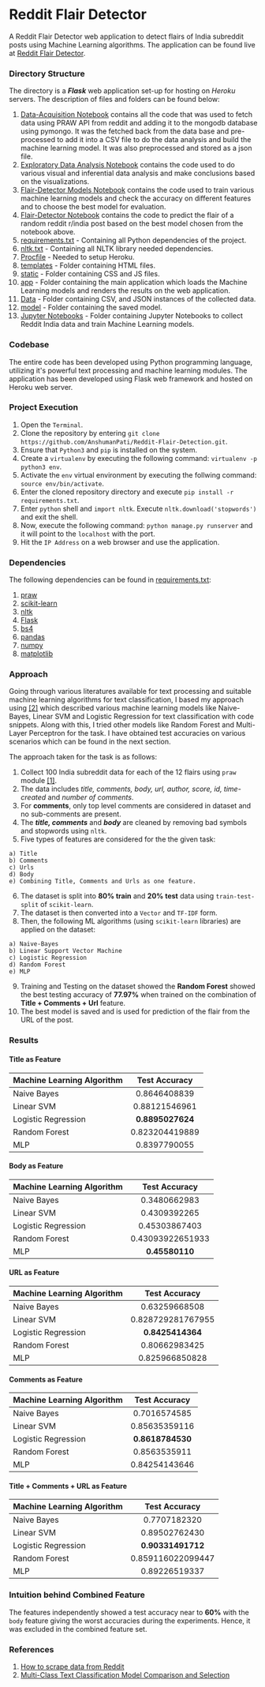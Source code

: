 # Reddit Flair Detector

A Reddit Flair Detector web application to detect flairs of India subreddit posts using Machine Learning algorithms. The application can be found live at [Reddit Flair Detector](https://flair-detector-anshumanpati.herokuapp.com).

### Directory Structure

The directory is a ***Flask*** web application set-up for hosting on *Heroku* servers. The description of files and folders can be found below:
 1. [Data-Acquisition Notebook](https://github.com/AnshumanPati/Reddit-Flair-Detection/tree/master/Jupyter%20Notebooks/reddit_data_collection.ipynb) contains all the code that was used to fetch data using PRAW API from reddit and adding it to the mongodb database using pymongo. It was the fetched back from the data base and pre-processed to add it into a CSV file to do the data analysis and build the machine learning model. It was also preprocessed and stored as a json file.
 2. [Exploratory Data Analysis Notebook](https://github.com/AnshumanPati/Reddit-Flair-Detection/tree/master/Jupyter%20Notebooks/exploratory_data_analysis.ipynb) contains the code used to do various visual and inferential data analysis and make conclusions based on the visualizations.
  3. [Flair-Detector Models Notebook](https://github.com/AnshumanPati/Reddit-Flair-Detection/blob/master/Jupyter%20Notebooks/flair_detection_models.ipynb) contains the code used to train various machine learning models and check the accuracy on different features and to choose the best model for evaluation.
  4. [Flair-Detector Notebook](https://github.com/AnshumanPati/Reddit-Flair-Detection/blob/master/Jupyter%20Notebooks/flair_detection.ipynb) contains the code to predict the flair of a random reddit r/india post based on the best model chosen from the notebook above.
  5. [requirements.txt](https://github.com/AnshumanPati/Reddit-Flair-Detection/blob/master/requirements.txt) - Containing all Python dependencies of the project.
  6. [nltk.txt](https://github.com/AnshumanPati/Reddit-Flair-Detection/blob/master/nltk.txt) - Containing all NLTK library needed dependencies.
  7. [Procfile](https://github.com/AnshumanPati/Reddit-Flair-Detection/blob/master/app/Procfile) - Needed to setup Heroku.
  8. [templates](https://github.com/AnshumanPati/Reddit-Flair-Detection/tree/master/app/templates) - Folder containing HTML files.
  9. [static](https://github.com/AnshumanPati/Reddit-Flair-Detection/tree/master/app/static) - Folder containing CSS and JS files.
  10. [app](https://github.com/AnshumanPati/Reddit-Flair-Detection/tree/master/app) - Folder containing the main application which loads the Machine Learning models and renders the results on the web application.
  11. [Data](https://github.com/AnshumanPati/Reddit-Flair-Detection/tree/master/Data) - Folder containing CSV, and JSON instances of the collected data.
  12. [model](https://github.com/AnshumanPati/Reddit-Flair-Detection/tree/master/app/model) - Folder containing the saved model.
  13. [Jupyter Notebooks](https://github.com/AnshumanPati/Reddit-Flair-Detection/tree/master/Jupyter%20Notebooks) - Folder containing Jupyter Notebooks to collect Reddit India data and train Machine Learning models.
  
### Codebase

The entire code has been developed using Python programming language, utilizing it's powerful text processing and machine learning modules. The application has been developed using Flask web framework and hosted on Heroku web server.

### Project Execution

  1. Open the `Terminal`.
  2. Clone the repository by entering `git clone https://github.com/AnshumanPati/Reddit-Flair-Detection.git`.
  3. Ensure that `Python3` and `pip` is installed on the system.
  4. Create a `virtualenv` by executing the following command: `virtualenv -p python3 env`.
  5. Activate the `env` virtual environment by executing the follwing command: `source env/bin/activate`.
  6. Enter the cloned repository directory and execute `pip install -r requirements.txt`.
  7. Enter `python` shell and `import nltk`. Execute `nltk.download('stopwords')` and exit the shell.
  8. Now, execute the following command: `python manage.py runserver` and it will point to the `localhost` with the port.
  9. Hit the `IP Address` on a web browser and use the application.
  
### Dependencies

The following dependencies can be found in [requirements.txt](https://github.com/radonys/Reddit-Flair-Detector/blob/master/requirements.txt):

  1. [praw](https://praw.readthedocs.io/en/latest/)
  2. [scikit-learn](https://scikit-learn.org/)
  3. [nltk](https://www.nltk.org/)
  4. [Flask](https://flask.palletsprojects.com/en/1.1.x/)
  5. [bs4](https://pypi.org/project/bs4/)
  6. [pandas](https://pandas.pydata.org/)
  7. [numpy](http://www.numpy.org/)
  8. [matplotlib](https://matplotlib.org/)
  
### Approach

Going through various literatures available for text processing and suitable machine learning algorithms for text classification, I based my approach using [[2]](https://towardsdatascience.com/multi-class-text-classification-model-comparison-and-selection-5eb066197568) which described various machine learning models like Naive-Bayes, Linear SVM and Logistic Regression for text classification with code snippets. Along with this, I tried other models like Random Forest and Multi-Layer Perceptron for the task. I have obtained test accuracies on various scenarios which can be found in the next section.

The approach taken for the task is as follows:

  1. Collect 100 India subreddit data for each of the 12 flairs using `praw` module [[1]](http://www.storybench.org/how-to-scrape-reddit-with-python/).
  2. The data includes *title, comments, body, url, author, score, id, time-created* and *number of comments*.
  3. For **comments**, only top level comments are considered in dataset and no sub-comments are present.
  4. The ***title, comments*** and ***body*** are cleaned by removing bad symbols and stopwords using `nltk`.
  5. Five types of features are considered for the the given task:
    
    a) Title
    b) Comments
    c) Urls
    d) Body
    e) Combining Title, Comments and Urls as one feature.
  6. The dataset is split into **80% train** and **20% test** data using `train-test-split` of `scikit-learn`.
  7. The dataset is then converted into a `Vector` and `TF-IDF` form.
  8. Then, the following ML algorithms (using `scikit-learn` libraries) are applied on the dataset:
    
    a) Naive-Bayes
    b) Linear Support Vector Machine
    c) Logistic Regression
    d) Random Forest
    e) MLP
   9. Training and Testing on the dataset showed the **Random Forest** showed the best testing accuracy of **77.97%** when trained on the combination of **Title + Comments + Url** feature.
   10. The best model is saved and is used for prediction of the flair from the URL of the post.
    
### Results

#### Title as Feature

| Machine Learning Algorithm | Test Accuracy     |
| -------------              |:-----------------:|
| Naive Bayes                | 0.8646408839      |
| Linear SVM                 | 0.88121546961     |
| Logistic Regression        | **0.8895027624**  |
| Random Forest              | 0.823204419889    |
| MLP                        | 0.8397790055      |

#### Body as Feature

| Machine Learning Algorithm | Test Accuracy     |
| -------------              |:-----------------:|
| Naive Bayes                | 0.3480662983      |
| Linear SVM                 | 0.4309392265      |
| Logistic Regression        | 0.45303867403     |
| Random Forest              | 0.43093922651933  |
| MLP                        | **0.45580110**    |

#### URL as Feature

| Machine Learning Algorithm | Test Accuracy     |
| -------------              |:-----------------:|
| Naive Bayes                | 0.63259668508     |
| Linear SVM                 | 0.828729281767955 |
| Logistic Regression        | **0.8425414364**  |
| Random Forest              | 0.80662983425     |
| MLP                        | 0.825966850828    |

#### Comments as Feature

| Machine Learning Algorithm | Test Accuracy     |
| -------------              |:-----------------:|
| Naive Bayes                | 0.7016574585      |
| Linear SVM                 | 0.85635359116     |
| Logistic Regression        | **0.8618784530**  |
| Random Forest              | 0.8563535911      |
| MLP                        | 0.84254143646     |

#### Title + Comments + URL as Feature

| Machine Learning Algorithm | Test Accuracy     |
| -------------              |:-----------------:|
| Naive Bayes                | 0.7707182320      |
| Linear SVM                 | 0.89502762430     |
| Logistic Regression        | **0.90331491712** |
| Random Forest              | 0.859116022099447 |
| MLP                        | 0.89226519337     |


### Intuition behind Combined Feature

The features independently showed a test accuracy near to **60%** with the `body` feature giving the worst accuracies during the experiments. Hence, it was excluded in the combined feature set.

### References

1. [How to scrape data from Reddit](http://www.storybench.org/how-to-scrape-reddit-with-python/)
2. [Multi-Class Text Classification Model Comparison and Selection](https://towardsdatascience.com/multi-class-text-classification-model-comparison-and-selection-5eb066197568)
